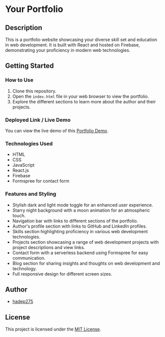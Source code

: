 # Your Portfolio

## Description

This is a portfolio website showcasing your diverse skill set and education in web development. It is built with React and hosted on Firebase, demonstrating your proficiency in modern web technologies.

## Getting Started

### How to Use

1. Clone this repository.
2. Open the `index.html` file in your web browser to view the portfolio.
3. Explore the different sections to learn more about the author and their projects.

### Deployed Link / Live Demo

You can view the live demo of this [Portfolio Demo](https://hadep275.github.io/GitPortfolio/
).

### Technologies Used

- HTML
- CSS
- JavaScript
- React.js
- Firebase
- Formspree for contact form

### Features and Styling

- Stylish dark and light mode toggle for an enhanced user experience.
- Starry night background with a moon animation for an atmospheric touch.
- Navigation bar with links to different sections of the portfolio.
- Author's profile section with links to GitHub and LinkedIn profiles.
- Skills section highlighting proficiency in various web development technologies.
- Projects section showcasing a range of web development projects with project descriptions and view links.
- Contact form with a serverless backend using Formspree for easy communication.
- Blog section for sharing insights and thoughts on web development and technology.
- Full responsive design for different screen sizes.

## Author

- [hadep275](https://github.com/hadep275)

## License

This project is licensed under the [MIT License](LICENSE).
